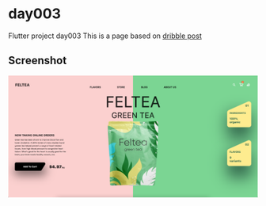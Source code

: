 # day003

Flutter project day003
This is a page based on [dribble post](https://dribbble.com/shots/16186293-website-landing-page)
 ## Screenshot 
 ![Screenshot](https://github.com/darkCavalier11/day003/blob/main/lib/screenshot.png)